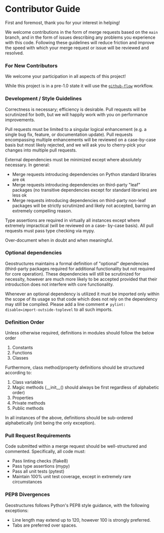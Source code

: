 # Contributor Guide

First and foremost, thank you for your interest in helping!

We welcome contributions in the form of merge requests based on the `main` branch, and in the form of issues describing
any problems you experience with this code. Following these guidelines will reduce friction and improve the speed with 
which your merge request or issue will be reviewed and resolved.

### For New Contributors

We welcome your participation in all aspects of this project!

While this project is in a pre-1.0 state it will use the 
[`github-flow`](https://docs.github.com/en/get-started/quickstart/github-flow) workflow. 

### Development / Style Guidelines

Correctness is necessary; efficiency is desirable. Pull requests will be scrutinized for both, but we will 
happily work with you on performance improvements.

Pull requests must be limited to a singular logical enhancement (e.g. a single bug fix, feature, or documentation 
update). Pull requests encompassing multiple enhancements will be reviewed on a case-by-case basis but most likely 
rejected, and we will ask you to cherry-pick your changes into multiple pull requests.

External dependencies must be minimized except where absolutely necessary. In general:
* Merge requests introducing dependencies on Python standard libraries are ok
* Merge requests introducing dependencies on third-party "leaf" packages (no transitive dependencies except for 
standard libraries) are less ok
* Merge requests introducing dependencies on third-party non-leaf packages will be strictly scrutinized and likely not
accepted, barring an extremely compelling reason.

Type assertions are required in virtually all instances except where extremely impractical (will be reviewed on a case-
by-case basis). All pull requests must pass type checking via mypy.

Over-document when in doubt and when meaningful.

### Optional dependencies
Geostructures maintains a formal definition of "optional" dependencies (third-party packages
required for additional functionality but not required for core operation). These dependencies will still be 
scrutinized for necessity, however are much more likely to be accepted provided that their introduction does not 
interfere with core functionality.

Whenever an optional dependency is utilized it must be imported only within the scope of its usage so that code
which does not rely on the dependency may still be compiled. Please add a line comment `# pylint: disable=import-outside-toplevel` to all such imports. 

### Definition Order
Unless otherwise required, definitions in modules should follow the below order
1. Constants
2. Functions
3. Classes

Furthermore, class method/property definitions should be structured according to:
1. Class variables
2. Magic methods (\_\_init__() should always be first regardless of alphabetic order)
3. Properties
4. Private methods
5. Public methods

In all instances of the above, definitions should be sub-ordered alphabetically (init being the only exception).

### Pull Request Requirements

Code submitted within a merge request should be well-structured and commented. Specifically, all code must:
* Pass linting checks (flake8)
* Pass type assertions (mypy)
* Pass all unit tests (pytest)
* Maintain 100% unit test coverage, except in extremely rare circumstances

### PEP8 Divergences

Geostructures follows Python's PEP8 style guidance, with the following exceptions:

* Line length may extend up to 120, however 100 is strongly preferred.
* Tabs are preferred over spaces.
